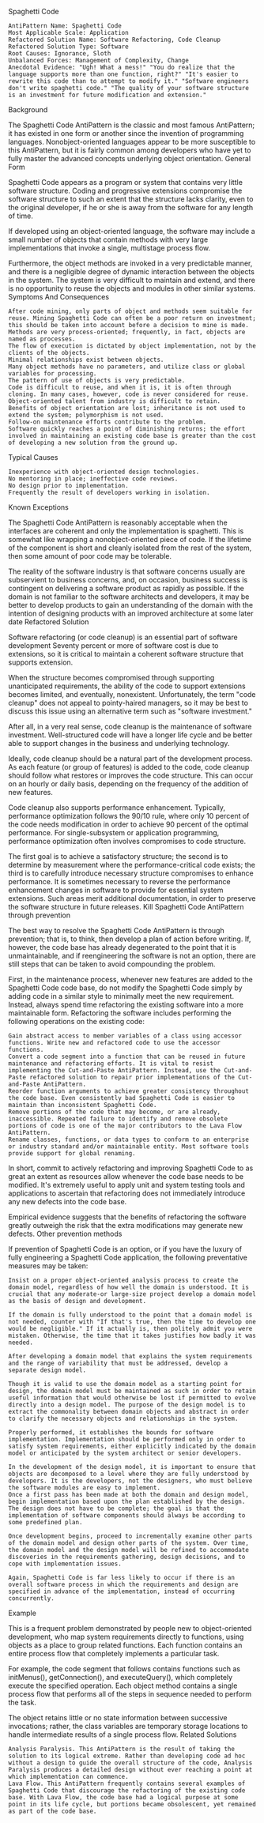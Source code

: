 Spaghetti Code

    AntiPattern Name: Spaghetti Code
    Most Applicable Scale: Application
    Refactored Solution Name: Software Refactoring, Code Cleanup
    Refactored Solution Type: Software
    Root Causes: Ignorance, Sloth
    Unbalanced Forces: Management of Complexity, Change
    Anecdotal Evidence: "Ugh! What a mess!" "You do realize that the language supports more than one function, right?" "It's easier to rewrite this code than to attempt to modify it." "Software engineers don't write spaghetti code." "The quality of your software structure is an investment for future modification and extension."

Background

The Spaghetti Code AntiPattern is the classic and most famous AntiPattern; it has existed in one form or another since the invention of programming languages. Nonobject-oriented languages appear to be more susceptible to this AntiPattern, but it is fairly common among developers who have yet to fully master the advanced concepts underlying object orientation.
General Form

Spaghetti Code appears as a program or system that contains very little software structure. Coding and progressive extensions compromise the software structure to such an extent that the structure lacks clarity, even to the original developer, if he or she is away from the software for any length of time.

If developed using an object-oriented language, the software may include a small number of objects that contain methods with very large implementations that invoke a single, multistage process flow.

Furthermore, the object methods are invoked in a very predictable manner, and there is a negligible degree of dynamic interaction between the objects in the system. The system is very difficult to maintain and extend, and there is no opportunity to reuse the objects and modules in other similar systems.
Symptoms And Consequences

    After code mining, only parts of object and methods seem suitable for reuse. Mining Spaghetti Code can often be a poor return on investment; this should be taken into account before a decision to mine is made.
    Methods are very process-oriented; frequently, in fact, objects are named as processes.
    The flow of execution is dictated by object implementation, not by the clients of the objects.
    Minimal relationships exist between objects.
    Many object methods have no parameters, and utilize class or global variables for processing.
    The pattern of use of objects is very predictable.
    Code is difficult to reuse, and when it is, it is often through cloning. In many cases, however, code is never considered for reuse.
    Object-oriented talent from industry is difficult to retain.
    Benefits of object orientation are lost; inheritance is not used to extend the system; polymorphism is not used.
    Follow-on maintenance efforts contribute to the problem.
    Software quickly reaches a point of diminishing returns; the effort involved in maintaining an existing code base is greater than the cost of developing a new solution from the ground up.

Typical Causes

    Inexperience with object-oriented design technologies.
    No mentoring in place; ineffective code reviews.
    No design prior to implementation.
    Frequently the result of developers working in isolation.

Known Exceptions

The Spaghetti Code AntiPattern is reasonably acceptable when the interfaces are coherent and only the implementation is spaghetti. This is somewhat like wrapping a nonobject-oriented piece of code. If the lifetime of the component is short and cleanly isolated from the rest of the system, then some amount of poor code may be tolerable.

The reality of the software industry is that software concerns usually are subservient to business concerns, and, on occasion, business success is contingent on delivering a software product as rapidly as possible. If the domain is not familiar to the software architects and developers, it may be better to develop products to gain an understanding of the domain with the intention of designing products with an improved architecture at some later date
Refactored Solution

Software refactoring (or code cleanup) is an essential part of software development Seventy percent or more of software cost is due to extensions, so it is critical to maintain a coherent software structure that supports extension.

When the structure becomes compromised through supporting unanticipated requirements, the ability of the code to support extensions becomes limited, and eventually, nonexistent. Unfortunately, the term "code cleanup" does not appeal to pointy-haired managers, so it may be best to discuss this issue using an alternative term such as "software investment."

After all, in a very real sense, code cleanup is the maintenance of software investment. Well-structured code will have a longer life cycle and be better able to support changes in the business and underlying technology.

Ideally, code cleanup should be a natural part of the development process. As each feature (or group of features) is added to the code, code cleanup should follow what restores or improves the code structure. This can occur on an hourly or daily basis, depending on the frequency of the addition of new features.

Code cleanup also supports performance enhancement. Typically, performance optimization follows the 90/10 rule, where only 10 percent of the code needs modification in order to achieve 90 percent of the optimal performance. For single-subsystem or application programming, performance optimization often involves compromises to code structure.

The first goal is to achieve a satisfactory structure; the second is to determine by measurement where the performance-critical code exists; the third is to carefully introduce necessary structure compromises to enhance performance. It is sometimes necessary to reverse the performance enhancement changes in software to provide for essential system extensions. Such areas merit additional documentation, in order to preserve the software structure in future releases.
Kill Spaghetti Code AntiPattern through prevention

The best way to resolve the Spaghetti Code AntiPattern is through prevention; that is, to think, then develop a plan of action before writing. If, however, the code base has already degenerated to the point that it is unmaintainable, and if reengineering the software is not an option, there are still steps that can be taken to avoid compounding the problem.

First, in the maintenance process, whenever new features are added to the Spaghetti Code code base, do not modify the Spaghetti Code simply by adding code in a similar style to minimally meet the new requirement. Instead, always spend time refactoring the existing software into a more maintainable form. Refactoring the software includes performing the following operations on the existing code:

    Gain abstract access to member variables of a class using accessor functions. Write new and refactored code to use the accessor functions.
    Convert a code segment into a function that can be reused in future maintenance and refactoring efforts. It is vital to resist implementing the Cut-and-Paste AntiPattern. Instead, use the Cut-and-Paste refactored solution to repair prior implementations of the Cut-and-Paste AntiPattern.
    Reorder function arguments to achieve greater consistency throughout the code base. Even consistently bad Spaghetti Code is easier to maintain than inconsistent Spaghetti Code.
    Remove portions of the code that may become, or are already, inaccessible. Repeated failure to identify and remove obsolete portions of code is one of the major contributors to the Lava Flow AntiPattern.
    Rename classes, functions, or data types to conform to an enterprise or industry standard and/or maintainable entity. Most software tools provide support for global renaming.

In short, commit to actively refactoring and improving Spaghetti Code to as great an extent as resources allow whenever the code base needs to be modified. It's extremely useful to apply unit and system testing tools and applications to ascertain that refactoring does not immediately introduce any new defects into the code base.

Empirical evidence suggests that the benefits of refactoring the software greatly outweigh the risk that the extra modifications may generate new defects.
Other prevention methods

If prevention of Spaghetti Code is an option, or if you have the luxury of fully engineering a Spaghetti Code application, the following preventative measures may be taken:

    Insist on a proper object-oriented analysis process to create the domain model, regardless of how well the domain is understood. It is crucial that any moderate-or large-size project develop a domain model as the basis of design and development.

    If the domain is fully understood to the point that a domain model is not needed, counter with "If that's true, then the time to develop one would be negligible." If it actually is, then politely admit you were mistaken. Otherwise, the time that it takes justifies how badly it was needed.

    After developing a domain model that explains the system requirements and the range of variability that must be addressed, develop a separate design model.

    Though it is valid to use the domain model as a starting point for design, the domain model must be maintained as such in order to retain useful information that would otherwise be lost if permitted to evolve directly into a design model. The purpose of the design model is to extract the commonality between domain objects and abstract in order to clarify the necessary objects and relationships in the system.

    Properly performed, it establishes the bounds for software implementation. Implementation should be performed only in order to satisfy system requirements, either explicitly indicated by the domain model or anticipated by the system architect or senior developers.

    In the development of the design model, it is important to ensure that objects are decomposed to a level where they are fully understood by developers. It is the developers, not the designers, who must believe the software modules are easy to implement.
    Once a first pass has been made at both the domain and design model, begin implementation based upon the plan established by the design. The design does not have to be complete; the goal is that the implementation of software components should always be according to some predefined plan.

    Once development begins, proceed to incrementally examine other parts of the domain model and design other parts of the system. Over time, the domain model and the design model will be refined to accommodate discoveries in the requirements gathering, design decisions, and to cope with implementation issues.

    Again, Spaghetti Code is far less likely to occur if there is an overall software process in which the requirements and design are specified in advance of the implementation, instead of occurring concurrently.

Example

This is a frequent problem demonstrated by people new to object-oriented development, who map system requirements directly to functions, using objects as a place to group related functions. Each function contains an entire process flow that completely implements a particular task.

For example, the code segment that follows contains functions such as initMenus(), getConnection(), and executeQuery(), which completely execute the specified operation. Each object method contains a single process flow that performs all of the steps in sequence needed to perform the task.

The object retains little or no state information between successive invocations; rather, the class variables are temporary storage locations to handle intermediate results of a single process flow.
Related Solutions

    Analysis Paralysis. This AntiPattern is the result of taking the solution to its logical extreme. Rather than developing code ad hoc without a design to guide the overall structure of the code, Analysis Paralysis produces a detailed design without ever reaching a point at which implementation can commence.
    Lava Flow. This AntiPattern frequently contains several examples of Spaghetti Code that discourage the refactoring of the existing code base. With Lava Flow, the code base had a logical purpose at some point in its life cycle, but portions became obsolescent, yet remained as part of the code base.
